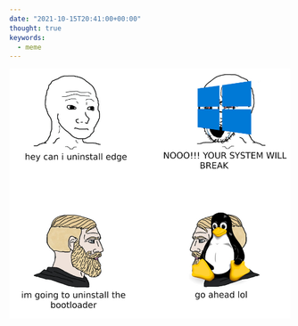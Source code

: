 ```yaml
---
date: "2021-10-15T20:41:00+00:00"
thought: true
keywords:
  - meme
---
```


![](f938c755fc3bd836.jpg "mem about windows limition")
